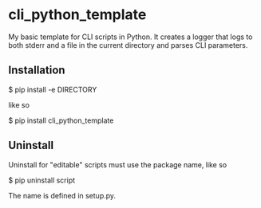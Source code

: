 # cli_python_template
My basic template for CLI scripts in Python. It creates a logger that logs to both stderr and a file in the current directory and parses CLI parameters.

## Installation

$ pip install -e DIRECTORY

like so

$ pip install cli_python_template

## Uninstall

Uninstall for "editable" scripts must use the package name, like so

$ pip uninstall script

The name is defined in setup.py.


